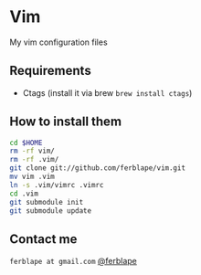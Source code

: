 # Vim

My vim configuration files

## Requirements

- Ctags (install it via brew `brew install ctags`)

## How to install them

```bash
cd $HOME
rm -rf vim/
rm -rf .vim/
git clone git://github.com/ferblape/vim.git
mv vim .vim
ln -s .vim/vimrc .vimrc
cd .vim
git submodule init
git submodule update
```

## Contact me

`ferblape at gmail.com`
[@ferblape](http://twitter.com/ferblape)
